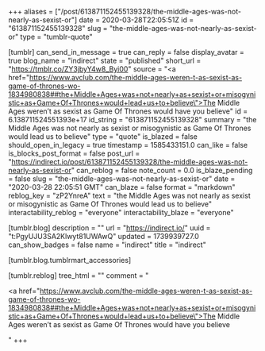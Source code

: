 +++
aliases = ["/post/613871152455139328/the-middle-ages-was-not-nearly-as-sexist-or"]
date = 2020-03-28T22:05:51Z
id = "613871152455139328"
slug = "the-middle-ages-was-not-nearly-as-sexist-or"
type = "tumblr-quote"

[tumblr]
can_send_in_message = true
can_reply = false
display_avatar = true
blog_name = "indirect"
state = "published"
short_url = "https://tmblr.co/ZY3jbyY4w8_Byi00"
source = "<a href=\"https://www.avclub.com/the-middle-ages-weren-t-as-sexist-as-game-of-thrones-wo-1834980838##the+Middle+Ages+was+not+nearly+as+sexist+or+misogynistic+as+Game+Of+Thrones+would+lead+us+to+believe\">The Middle Ages weren’t as sexist as Game Of Thrones would have you believe</a>"
id = 6.138711524551393e+17
id_string = "613871152455139328"
summary = "the Middle Ages was not nearly as sexist or misogynistic as Game Of Thrones would lead us to believe"
type = "quote"
is_blazed = false
should_open_in_legacy = true
timestamp = 1585433151.0
can_like = false
is_blocks_post_format = false
post_url = "https://indirect.io/post/613871152455139328/the-middle-ages-was-not-nearly-as-sexist-or"
can_reblog = false
note_count = 0.0
is_blaze_pending = false
slug = "the-middle-ages-was-not-nearly-as-sexist-or"
date = "2020-03-28 22:05:51 GMT"
can_blaze = false
format = "markdown"
reblog_key = "zP2YnreA"
text = "the Middle Ages was not nearly as sexist or misogynistic as Game Of Thrones would lead us to believe"
interactability_reblog = "everyone"
interactability_blaze = "everyone"

[tumblr.blog]
description = ""
url = "https://indirect.io/"
uuid = "t:PgyUJU3SA2Klwyt81UWAwQ"
updated = 1739939727.0
can_show_badges = false
name = "indirect"
title = "indirect"

[tumblr.blog.tumblrmart_accessories]

[tumblr.reblog]
tree_html = ""
comment = "<p><a href=\"https://www.avclub.com/the-middle-ages-weren-t-as-sexist-as-game-of-thrones-wo-1834980838##the+Middle+Ages+was+not+nearly+as+sexist+or+misogynistic+as+Game+Of+Thrones+would+lead+us+to+believe\">The Middle Ages weren’t as sexist as Game Of Thrones would have you believe</a></p>"
+++
